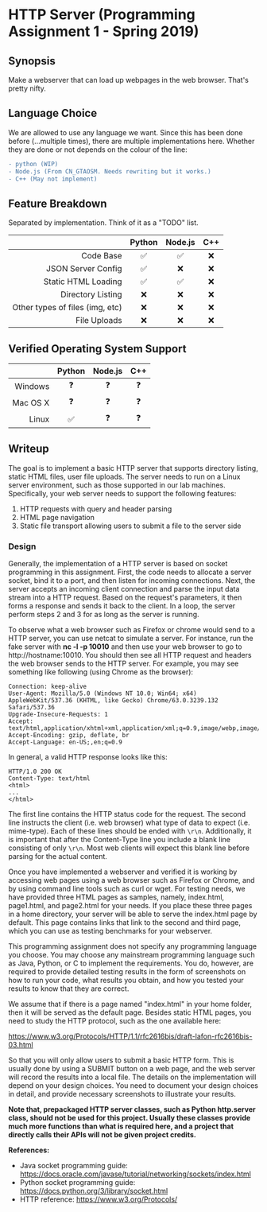 # HTTP Server (Programming Assignment 1 - Spring 2019)

## Synopsis
Make a webserver that can load up webpages in the web browser. That's pretty
nifty.

## Language Choice
We are allowed to use any language we want. Since this has been done before
(...multiple times), there are multiple implementations here. Whether they are
done or not depends on the colour of the line:
```diff
- python (WIP)
- Node.js (From CN_GTAOSM. Needs rewriting but it works.)
- C++ (May not implement)
```

## Feature Breakdown
Separated by implementation. Think of it as a "TODO" list.

| | Python | Node.js | C++ |
| ---: | :---: | :---: | :---: |
| Code Base | ✅ | ✅ | ❌ |
| JSON Server Config | ✅ | ❌ | ❌ |
| Static HTML Loading | ✅ | ✅ | ❌ |
| Directory Listing | ❌ | ❌ | ❌ |
| Other types of files (img, etc) | ❌ | ❌ | ❌ |
| File Uploads | ❌ | ❌ | ❌ |

## Verified Operating System Support

| | Python | Node.js | C++ |
| ---: | :---: | :---: | :---: |
| Windows | ❓ | ❓ | ❓ |
| Mac OS X | ❓ | ❓ | ❓ |
| Linux | ✅ | ❓ | ❓ |

## Writeup
The goal is to implement a basic HTTP server that supports directory listing,
static HTML files, user file uploads. The server needs to run on a Linux server
environment, such as those supported in our lab machines. Specifically, your
web server needs to support the following features:
1. HTTP requests with query and header parsing
2. HTML page navigation
3. Static file transport allowing users to submit a file to the server side

### Design
Generally, the implementation of a HTTP server is based on socket programming
in this assignment. First, the code needs to allocate a server socket, bind it
to a port, and then listen for incoming connections. Next, the server accepts
an incoming client connection and parse the input data stream into a HTTP
request. Based on the request's parameters, it then forms a response and sends
it back to the client. In a loop, the server perform steps 2 and 3 for as long
as the server is running.

To observe what a web browser such as Firefox or chrome would send to a HTTP
server, you can use netcat to simulate a server. For instance, run the fake
server with **nc -l -p 10010** and then use your web browser to go to
http://hostname:10010. You should then see all HTTP request and headers the web
browser sends to the HTTP server. For example, you may see something like
following (using Chrome as the browser):
```
Connection: keep-alive
User-Agent: Mozilla/5.0 (Windows NT 10.0; Win64; x64) AppleWebKit/537.36 (KHTML, like Gecko) Chrome/63.0.3239.132 Safari/537.36
Upgrade-Insecure-Requests: 1
Accept: text/html,application/xhtml+xml,application/xml;q=0.9,image/webp,image/apng,*/*;q=0.8
Accept-Encoding: gzip, deflate, br
Accept-Language: en-US;,en;q=0.9
```

In general, a valid HTTP response looks like this:
```
HTTP/1.0 200 OK
Content-Type: text/html
<html>
...
</html>
```

The first line contains the HTTP status code for the request. The second line
instructs the client (i.e. web browser) what type of data to expect (i.e.
mime-type). Each of these lines should be ended with `\r\n`. Additionally, it
is important that after the Content-Type line you include a blank line
consisting of only `\r\n`. Most web clients will expect this blank line before
parsing for the actual content.

Once you have implemented a webserver and verified it is working by accessing
web pages using a web browser such as Firefox or Chrome, and by using command
line tools such as curl or wget. For testing needs, we have provided three HTML
pages as samples, namely, index.html, page1.html, and page2.html for your
needs. If you place these three pages in a home directory, your server will be
able to serve the index.html page by default. This page contains links that
link to the second and third page, which you can use as testing benchmarks for
your webserver.

This programming assignment does not specify any programming language you
choose. You may choose any mainstream programming language such as Java,
Python, or C to implement the requirements. You do, however, are required to
provide detailed testing results in the form of screenshots on how to run your
code, what results you obtain, and how you tested your results to know that
they are correct.

We assume that if there is a page named "index.html" in your home folder, then
it will be served as the default page. Besides static HTML pages, you need to
study the HTTP protocol, such as the one available here:

https://www.w3.org/Protocols/HTTP/1.1/rfc2616bis/draft-lafon-rfc2616bis-03.html

So that you will only allow users to submit a basic HTTP form. This is usually
done by using a SUBMIT button on a web page, and the web server will record the
results into a local file. The details on the implementation will depend on
your design choices. You need to document your design choices in detail, and
provide necessary screenshots to illustrate your results.

__Note that, prepackaged HTTP server classes, such as Python http.server class,
should not be used for this project. Usually these classes provide much more
functions than what is required here, and a project that directly calls their
APIs will not be given project credits.__

**References:**

* Java socket programming guide: https://docs.oracle.com/javase/tutorial/networking/sockets/index.html
* Python socket programming guide: https://docs.python.org/3/library/socket.html
* HTTP reference: https://www.w3.org/Protocols/
